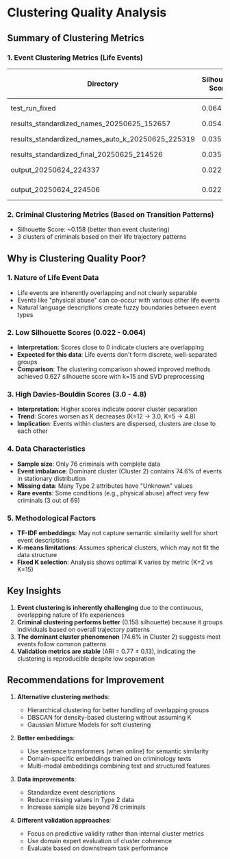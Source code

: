# Clustering Quality Analysis

## Summary of Clustering Metrics

### 1. Event Clustering Metrics (Life Events)

| Directory | Silhouette Score | Davies-Bouldin Score | K (clusters) | Notes |
|-----------|------------------|---------------------|--------------|-------|
| test_run_fixed | 0.064 | 3.034 | 12 | Standardized names |
| results_standardized_names_20250625_152657 | 0.054 | 3.369 | 5 | Fixed K=5 |
| results_standardized_names_auto_k_20250625_225319 | 0.035 | 4.668 | Auto | Auto K selection |
| results_standardized_final_20250625_214526 | 0.035 | 4.668 | Auto | Final results |
| output_20250624_224337 | 0.022 | 4.777 | 5 | Original analysis |
| output_20250624_224506 | 0.022 | 4.777 | 5 | Original analysis |

### 2. Criminal Clustering Metrics (Based on Transition Patterns)
- Silhouette Score: ~0.158 (better than event clustering)
- 3 clusters of criminals based on their life trajectory patterns

## Why is Clustering Quality Poor?

### 1. **Nature of Life Event Data**
- Life events are inherently overlapping and not clearly separable
- Events like "physical abuse" can co-occur with various other life events
- Natural language descriptions create fuzzy boundaries between event types

### 2. **Low Silhouette Scores (0.022 - 0.064)**
- **Interpretation**: Scores close to 0 indicate clusters are overlapping
- **Expected for this data**: Life events don't form discrete, well-separated groups
- **Comparison**: The clustering comparison showed improved methods achieved 0.627 silhouette score with k=15 and SVD preprocessing

### 3. **High Davies-Bouldin Scores (3.0 - 4.8)**
- **Interpretation**: Higher scores indicate poorer cluster separation
- **Trend**: Scores worsen as K decreases (K=12 → 3.0, K=5 → 4.8)
- **Implication**: Events within clusters are dispersed, clusters are close to each other

### 4. **Data Characteristics**
- **Sample size**: Only 76 criminals with complete data
- **Event imbalance**: Dominant cluster (Cluster 2) contains 74.6% of events in stationary distribution
- **Missing data**: Many Type 2 attributes have "Unknown" values
- **Rare events**: Some conditions (e.g., physical abuse) affect very few criminals (3 out of 69)

### 5. **Methodological Factors**
- **TF-IDF embeddings**: May not capture semantic similarity well for short event descriptions
- **K-means limitations**: Assumes spherical clusters, which may not fit the data structure
- **Fixed K selection**: Analysis shows optimal K varies by metric (K=2 vs K=15)

## Key Insights

1. **Event clustering is inherently challenging** due to the continuous, overlapping nature of life experiences
2. **Criminal clustering performs better** (0.158 silhouette) because it groups individuals based on overall trajectory patterns
3. **The dominant cluster phenomenon** (74.6% in Cluster 2) suggests most events follow common patterns
4. **Validation metrics are stable** (ARI = 0.77 ± 0.13), indicating the clustering is reproducible despite low separation

## Recommendations for Improvement

1. **Alternative clustering methods**:
   - Hierarchical clustering for better handling of overlapping groups
   - DBSCAN for density-based clustering without assuming K
   - Gaussian Mixture Models for soft clustering

2. **Better embeddings**:
   - Use sentence transformers (when online) for semantic similarity
   - Domain-specific embeddings trained on criminology texts
   - Multi-modal embeddings combining text and structured features

3. **Data improvements**:
   - Standardize event descriptions
   - Reduce missing values in Type 2 data
   - Increase sample size beyond 76 criminals

4. **Different validation approaches**:
   - Focus on predictive validity rather than internal cluster metrics
   - Use domain expert evaluation of cluster coherence
   - Evaluate based on downstream task performance